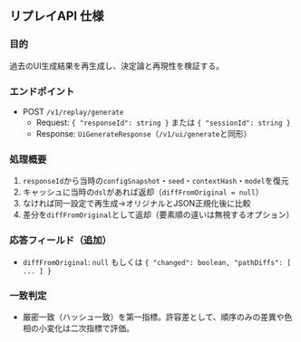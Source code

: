 ## リプレイAPI 仕様

### 目的
過去のUI生成結果を再生成し、決定論と再現性を検証する。

### エンドポイント
- POST `/v1/replay/generate`
  - Request: `{ "responseId": string }` または `{ "sessionId": string }`
  - Response: `UiGenerateResponse`（`/v1/ui/generate`と同形）

### 処理概要
1) `responseId`から当時の`configSnapshot`・`seed`・`contextHash`・`model`を復元
2) キャッシュに当時の`dsl`があれば返却（`diffFromOriginal = null`）
3) なければ同一設定で再生成→オリジナルとJSON正規化後に比較
4) 差分を`diffFromOriginal`として返却（要素順の違いは無視するオプション）

### 応答フィールド（追加）
- `diffFromOriginal`: `null` もしくは `{ "changed": boolean, "pathDiffs": [ ... ] }`

### 一致判定
- 厳密一致（ハッシュ一致）を第一指標。許容差として、順序のみの差異や色相の小変化は二次指標で評価。


